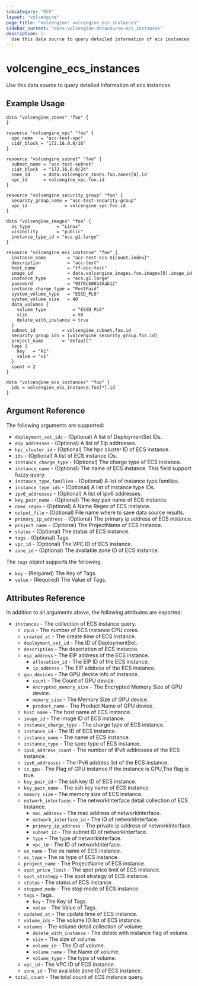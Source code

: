 ```yaml
---
subcategory: "ECS"
layout: "volcengine"
page_title: "Volcengine: volcengine_ecs_instances"
sidebar_current: "docs-volcengine-datasource-ecs_instances"
description: |-
  Use this data source to query detailed information of ecs instances
---
```

# volcengine_ecs_instances
Use this data source to query detailed information of ecs instances
## Example Usage
```hcl
data "volcengine_zones" "foo" {
}

resource "volcengine_vpc" "foo" {
  vpc_name   = "acc-test-vpc"
  cidr_block = "172.16.0.0/16"
}

resource "volcengine_subnet" "foo" {
  subnet_name = "acc-test-subnet"
  cidr_block  = "172.16.0.0/24"
  zone_id     = data.volcengine_zones.foo.zones[0].id
  vpc_id      = volcengine_vpc.foo.id
}

resource "volcengine_security_group" "foo" {
  security_group_name = "acc-test-security-group"
  vpc_id              = volcengine_vpc.foo.id
}

data "volcengine_images" "foo" {
  os_type          = "Linux"
  visibility       = "public"
  instance_type_id = "ecs.g1.large"
}

resource "volcengine_ecs_instance" "foo" {
  instance_name        = "acc-test-ecs-${count.index}"
  description          = "acc-test"
  host_name            = "tf-acc-test"
  image_id             = data.volcengine_images.foo.images[0].image_id
  instance_type        = "ecs.g1.large"
  password             = "93f0cb0614Aab12"
  instance_charge_type = "PostPaid"
  system_volume_type   = "ESSD_PL0"
  system_volume_size   = 40
  data_volumes {
    volume_type          = "ESSD_PL0"
    size                 = 50
    delete_with_instance = true
  }
  subnet_id          = volcengine_subnet.foo.id
  security_group_ids = [volcengine_security_group.foo.id]
  project_name       = "default"
  tags {
    key   = "k1"
    value = "v1"
  }
  count = 2
}

data "volcengine_ecs_instances" "foo" {
  ids = volcengine_ecs_instance.foo[*].id
}
```
## Argument Reference
The following arguments are supported:
* `deployment_set_ids` - (Optional) A list of DeploymentSet IDs.
* `eip_addresses` - (Optional) A list of Eip addresses.
* `hpc_cluster_id` - (Optional) The hpc cluster ID of ECS instance.
* `ids` - (Optional) A list of ECS instance IDs.
* `instance_charge_type` - (Optional) The charge type of ECS instance.
* `instance_name` - (Optional) The name of ECS instance. This field support fuzzy query.
* `instance_type_families` - (Optional) A list of instance type families.
* `instance_type_ids` - (Optional) A list of instance type IDs.
* `ipv6_addresses` - (Optional) A list of ipv6 addresses.
* `key_pair_name` - (Optional) The key pair name of ECS instance.
* `name_regex` - (Optional) A Name Regex of ECS instance.
* `output_file` - (Optional) File name where to save data source results.
* `primary_ip_address` - (Optional) The primary ip address of ECS instance.
* `project_name` - (Optional) The ProjectName of ECS instance.
* `status` - (Optional) The status of ECS instance.
* `tags` - (Optional) Tags.
* `vpc_id` - (Optional) The VPC ID of ECS instance.
* `zone_id` - (Optional) The available zone ID of ECS instance.

The `tags` object supports the following:

* `key` - (Required) The Key of Tags.
* `value` - (Required) The Value of Tags.

## Attributes Reference
In addition to all arguments above, the following attributes are exported:
* `instances` - The collection of ECS instance query.
    * `cpus` - The number of ECS instance CPU cores.
    * `created_at` - The create time of ECS instance.
    * `deployment_set_id` - The ID of DeploymentSet.
    * `description` - The description of ECS instance.
    * `eip_address` - The EIP address of the ECS instance.
        * `allocation_id` - The EIP ID of the ECS instance.
        * `ip_address` - The EIP address of the ECS instance.
    * `gpu_devices` - The GPU device info of Instance.
        * `count` - The Count of GPU device.
        * `encrypted_memory_size` - The Encrypted Memory Size of GPU device.
        * `memory_size` - The Memory Size of GPU device.
        * `product_name` - The Product Name of GPU device.
    * `host_name` - The host name of ECS instance.
    * `image_id` - The image ID of ECS instance.
    * `instance_charge_type` - The charge type of ECS instance.
    * `instance_id` - The ID of ECS instance.
    * `instance_name` - The name of ECS instance.
    * `instance_type` - The spec type of ECS instance.
    * `ipv6_address_count` - The number of IPv6 addresses of the ECS instance.
    * `ipv6_addresses` - The  IPv6 address list of the ECS instance.
    * `is_gpu` - The Flag of GPU instance.If the instance is GPU,The flag is true.
    * `key_pair_id` - The ssh key ID of ECS instance.
    * `key_pair_name` - The ssh key name of ECS instance.
    * `memory_size` - The memory size of ECS instance.
    * `network_interfaces` - The networkInterface detail collection of ECS instance.
        * `mac_address` - The mac address of networkInterface.
        * `network_interface_id` - The ID of networkInterface.
        * `primary_ip_address` - The private ip address of networkInterface.
        * `subnet_id` - The subnet ID of networkInterface.
        * `type` - The type of networkInterface.
        * `vpc_id` - The ID of networkInterface.
    * `os_name` - The os name of ECS instance.
    * `os_type` - The os type of ECS instance.
    * `project_name` - The ProjectName of ECS instance.
    * `spot_price_limit` - The spot price limit of ECS instance.
    * `spot_strategy` - The spot strategy of ECS instance.
    * `status` - The status of ECS instance.
    * `stopped_mode` - The stop mode of ECS instance.
    * `tags` - Tags.
        * `key` - The Key of Tags.
        * `value` - The Value of Tags.
    * `updated_at` - The update time of ECS instance.
    * `volume_ids` - The volume ID list of ECS instance.
    * `volumes` - The volume detail collection of volume.
        * `delete_with_instance` - The delete with instance flag of volume.
        * `size` - The size of volume.
        * `volume_id` - The ID of volume.
        * `volume_name` - The Name of volume.
        * `volume_type` - The type of volume.
    * `vpc_id` - The VPC ID of ECS instance.
    * `zone_id` - The available zone ID of ECS instance.
* `total_count` - The total count of ECS instance query.


